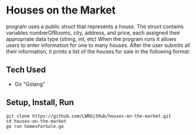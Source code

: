 # Houses on the Market 

program uses a public struct that represents a house. The struct contains variables numberOfRooms, city,  address, and price, each assigned their appropriate data type (string, int, etc) When the program runs it allows users to enter information for one to many houses. After the user submits all their information, it prints a list of the houses for sale in the following format:

## Tech Used
- Go "Golang"


## Setup, Install, Run
```
git clone https://github.com/LWRGitHub/houses-on-the-market.git
cd houses-on-the-market
go run homesForSale.go
```